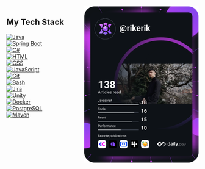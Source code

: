 <a href="https://app.daily.dev/rikerik">
  <img src="https://github.com/rikerik/rikerik/blob/main/devcard.svg" align="right" width="300" alt="Bakó Erik Dominik's Dev Card"/>
</a>

<div>
  
  ## My Tech Stack
  
[![Java](https://img.shields.io/badge/Java-orange?style=flat&logo=java&logoColor=white)](https://www.java.com/)
<br>
[![Spring Boot](https://img.shields.io/badge/Spring_Boot-6DB33F?style=flat&logo=spring-boot&logoColor=white)](https://spring.io/projects/spring-boot)
<br>
[![C#](https://img.shields.io/badge/C%23-blue?style=flat&logo=c-sharp&logoColor=white)](https://docs.microsoft.com/en-us/dotnet/csharp/)
<br>
[![HTML](https://img.shields.io/badge/HTML5-E34F26?style=flat&logo=html5&logoColor=white)](https://developer.mozilla.org/en-US/docs/Web/Guide/HTML/HTML5)
<br>
[![CSS](https://img.shields.io/badge/CSS3-1572B6?style=flat&logo=css3&logoColor=white)](https://developer.mozilla.org/en-US/docs/Web/CSS)
<br>
[![JavaScript](https://img.shields.io/badge/JavaScript-F7DF1E?style=flat&logo=javascript&logoColor=black)](https://developer.mozilla.org/en-US/docs/Web/JavaScript)
<br>
[![Git](https://img.shields.io/badge/Git-F05032?style=flat&logo=git&logoColor=white)](https://git-scm.com/)
<br>
[![Bash](https://img.shields.io/badge/Bash-4EAA25?style=flat&logo=gnu-bash&logoColor=white)](https://www.gnu.org/software/bash/)
<br>
[![Jira](https://img.shields.io/badge/Jira-0052CC?style=flat&logo=jira-software&logoColor=white)](https://www.atlassian.com/software/jira)
<br>
[![Unity](https://img.shields.io/badge/Unity-000000?style=flat&logo=unity&logoColor=white)](https://unity.com/)
<br>
[![Docker](https://img.shields.io/badge/Docker-2496ED?style=flat&logo=docker&logoColor=white)](https://www.docker.com/)
<br>
[![PostgreSQL](https://img.shields.io/badge/PostgreSQL-336791?style=flat&logo=postgresql&logoColor=white)](https://www.postgresql.org/)
<br>
[![Maven](https://img.shields.io/badge/Maven-2496ED?style=flat-square&logo=apache-maven&logoColor=white)](https://maven.apache.org/)
<br>







  
</div>



<!--
**rikerik/rikerik** is a ✨ _special_ ✨ repository because its `README.md` (this file) appears on your GitHub profile.

Here are some ideas to get you started:

- 🔭 I’m currently working on ...
- 🌱 I’m currently learning ...
- 👯 I’m looking to collaborate on ...
- 🤔 I’m looking for help with ...
- 💬 Ask me about ...
- 📫 How to reach me: ...
- 😄 Pronouns: ...
- ⚡ Fun fact: ...
-->
